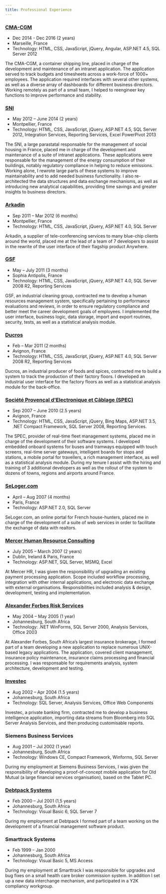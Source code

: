 ```yaml
---
title: Professional Experience
---
```


### [CMA-CGM](https://www.cma-cgm.com)
* Dec 2014 - Dec 2016 (2 years)
* Marseille, France
* Technology: HTML, CSS, JavaScript, jQuery, Angular, ASP.NET 4.5, SQL Server 2012

The CMA-CGM, a container shipping line, placed in charge of the development and maintenance of an intranet application.  The application served to track budgets and timesheets across a work-force of 1000+ employees.  The application required interfaces with several other systems, as well as a diverse array of dashboards for different business directors.  Working remotely as part of a small team, I helped to reengineer key functions to improve performance and stability.

### [SNI](http://www.sni.fr)
* May 2012 – June 2014 (2 years)
* Montpellier, France
* Technology: HTML, CSS, JavaScript, jQuery, ASP.NET 4.5, SQL Server 2012, Integration Services, Reporting Services, Excel PowerPivot 2013

The SNI, a large parastatal responsable for the management of social housing in France, placed me in charge of the development and maintenance of a suite of intranet applications.  These applications were responsable for the management of the energy consumption of their buildings, notably regulatory compliance in helping to reduce emissions.  Working alone, I rewrote large parts of these systems to improve maintainability and to add needed business functionality.  I also re-architected the data structures and data exchange mechanisms, as well as introducing new analytical capabilities, providing time savings and greater insights to business directors. 

### [Arkadin](http://www.arkadin.com)
* Sep 2011 – Mar 2012 (6 months)
* Montpellier, France
* Technology: HTML, CSS, JavaScript, jQuery, ASP.NET 4.0, SQL Server

Arkadin, a supplier of tele-conferencing services to many blue-chip clients around the world, placed me at the lead of a team of 7 developers to assist in the rewrite of the user interface of their flagship product Anywhere.

### [GSF](http://www.gsf.fr)
* May – July 2011 (3 months)
* Sophia Antipolis, France
* Technology: HTML, CSS, JavaScript, jQuery, ASP.NET 4.0, SQL Server 2008 R2, Reporting Services

GSF, an industrial cleaning group, contracted me to develop a human resources management system, specifically pertaining to performance evaluations and reviews, in order to ensure regulatory compliance and better meet the career development goals of employees.  I implemented the user interface, business logic, data storage, import and export routines, security, tests, as well as a statistical analysis module.

### [Ducros](http://www.ducros.fr)
* Feb – Mar 2011 (2 months)
* Avignon, France
* Technology: HTML, CSS, JavaScript, jQuery, ASP.NET 4.0, SQL Server 2008 R2, Reporting Services

Ducros, an industrial producer of foods and spices, contracted me to build a system to track the production of their factory floors.  I developed an industrial user interface for the factory floors as well as a statistical analysis module for the back-office.

### [Société Provençal d'Electronique et Câblage (SPEC)](http://www.spec.fr)
* Sep 2007 – June 2010 (2.5 years)
* Avignon, France
* Technology: HTML, CSS, JavaScript, jQuery, Bing Maps, ASP.NET 3.5, .NET Compact Framework, SQL Server 2008, Reporting Services.

The SPEC, provider of real-time fleet management systems, placed me in charge of the development of their software systems.  I developed embedded onboard systems for buses and tramways equipped with touch screens, real-time server gateways, intelligent boards for stops and stations, a mobile portal for travellers, a rich management interface, as well as a statistical analysis module.  During my tenure I assist with the hiring and training of 3 additional developers as well as the rollout of the system to dozens of towns, regions and airports around France. 

### [SeLoger.com](http://www.seloger.com)
* April – Aug 2007 (4 months)
* Paris, France
* Technology: ASP.NET 2.0, SQL Server

SeLoger.com, an online portal for French house-hunters, placed me in charge of the development of a suite of web services in order to facilitate the exchange of data with realtors.

### [Mercer Human Resource Consulting](http://www.mercer.com)
* July 2005 – March 2007 (2 years)
* Dublin, Ireland & Paris, France
* Technology: ASP.NET, SQL Server, MSMQ, Excel

At Mercer HR, I was given the responsibility of upgrading an existing payment processing application.  Scope included workflow processing, integration with other internal applications, and electronic data exchange with external organisations.  Responsibilities included analysis & design, development, testing and implementation.

### [Alexander Forbes Risk Services](https://www.alexanderforbes.co.za)
* May 2004 – May 2005 (1 year)
* Johannesburg, South Africa
* Technology: .NET WinForms, SQL Server 2000, Analysis Services, Office 2003

At Alexander Forbes, South Africa’s largest insurance brokerage, I formed part of a team developing a new application to replace numerous UNIX-based legacy applications.  The application, covered client management, insurance policy maintenance, insurance claims processing and financial processing.  I was responsable for requirements analysis, system architecture, development and testing.

### [Investec](http://www.investec.co.za)
* Aug 2002 – Apr 2004 (1.5 years)
* Johannesburg, South Africa
* Technology: SQL Server, Analysis Services, Office Web Components

Investec, a private banking firm, contracted me to develop a business intelligence application, importing data streams from Bloomberg into SQL Server Analysis Services, and then producing customisable reports.

### Siemens Business Services
* Aug 2001 – Jul 2002 (1 year)
* Johannesburg, South Africa
* Technology: Windows CE, Compact Framework, Winforms, SQL Server

During my employment at Siemens Business Services, I was given the responsibility of developing a proof-of-concept mobile application for Old Mutual (a large financial services organisation), based on the Tablet PC.

### [Debtpack Systems](http://www.debtpack.com)
* Feb 2000 – Jul 2001 (1,5 years)
* Johannesburg, South Africa
* Technology: Visual Basic 6, SQL Server 7

During my employment at Debtpack I formed part of a team working on the development of a financial management software product.

### Smarttrack Systems
* Feb 1999 – Jan 2000
* Johannesburg, South Africa
* Technology: Visual Basic 5, MS Access

During my employment at Smarttrack I was responsible for upgrades and bug fixes on a small health care broker commission system.  In addition I set up a new data interchange mechanism, and participated in a Y2K compliancy workgroup.
